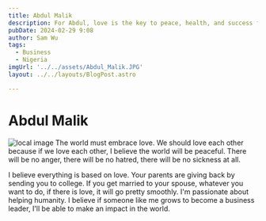 ```yaml
---
title: Abdul Malik
description: For Abdul, love is the key to peace, health, and success for all.
pubDate: 2024-02-29 9:08
author: Sam Wu
tags:
  - Business
  - Nigeria
imgUrl: '../../assets/Abdul_Malik.JPG'
layout: ../../layouts/BlogPost.astro

---
```

# Abdul Malik

![local image](../../assets/Abdul_Malik.JPG)
The world must embrace love. We should love each other because if we love each other, I believe the world will be peaceful. There will be no anger, there will be no hatred, there will be no sickness at all.

I believe everything is based on love. Your parents are giving back by sending you to college. If you get married to your spouse, whatever you want to do, if there is love, it will go pretty smoothly. I'm passionate about helping humanity. I believe if someone like me grows to become a business leader, I'll be able to make an impact in the world.


